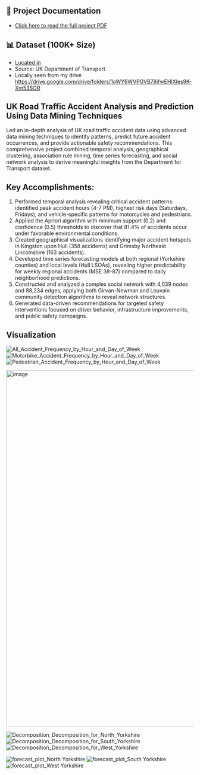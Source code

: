 ## 📄 Project Documentation
- [Click here to read the full project PDF](./docs/771762_Big_Data_Accident_Project_Report.pdf)

## 📊 Dataset (100K+ Size)
- [Located in](./data/processed/accident.csv)
- Source: UK Department of Transport
- Locally seen from my drive https://drive.google.com/drive/folders/1oWY6WVPGVB78ifwEHIXles9K-Xm53SOR 

## UK Road Traffic Accident Analysis and Prediction Using Data Mining Techniques
Led an in-depth analysis of UK road traffic accident data using advanced data mining techniques to identify patterns, predict future accident occurrences, and provide actionable safety recommendations. This comprehensive project combined temporal analysis, geographical clustering, association rule mining, time series forecasting, and social network analysis to derive meaningful insights from the Department for Transport dataset.

## Key Accomplishments:

1. Performed temporal analysis revealing critical accident patterns: identified peak accident hours (4-7 PM), highest risk days (Saturdays, Fridays), and vehicle-specific patterns for motorcycles and pedestrians.
2. Applied the Apriori algorithm with minimum support (0.2) and confidence (0.5) thresholds to discover that 81.4% of accidents occur under favorable environmental conditions.
3. Created geographical visualizations identifying major accident hotspots in Kingston upon Hull (358 accidents) and Grimsby Northeast Lincolnshire (163 accidents).
4. Developed time series forecasting models at both regional (Yorkshire counties) and local levels (Hull LSOAs), revealing higher predictability for weekly regional accidents (MSE 38-87) compared to daily neighborhood predictions.
5. Constructed and analyzed a complex social network with 4,039 nodes and 88,234 edges, applying both Girvan-Newman and Louvain community detection algorithms to reveal network structures.
6. Generated data-driven recommendations for targeted safety interventions focused on driver behavior, infrastructure improvements, and public safety campaigns.


## Visualization
![All_Accident_Frequency_by_Hour_and_Day_of_Week](https://github.com/user-attachments/assets/ebdb898f-3704-49b9-aeb6-776c6f02e4b1)
![Motorbike_Accident_Frequency_by_Hour_and_Day_of_Week](https://github.com/user-attachments/assets/3809dac8-47b5-459d-80a5-741e51e40f88)
![Pedestrian_Accident_Frequency_by_Hour_and_Day_of_Week](https://github.com/user-attachments/assets/b0124c9a-9d4f-4183-9adc-cdd98a38fd18)



<img width="953" alt="image" src="https://github.com/user-attachments/assets/0dd1e3cd-0095-4a26-a54f-066eb7e3b750" />



![Decomposition_Decomposition_for_North_Yorkshire](https://github.com/user-attachments/assets/52424c4f-6ee0-4d30-b703-2dbe23fe45d0)
![Decomposition_Decomposition_for_South_Yorkshire](https://github.com/user-attachments/assets/ba1cd5a2-87ae-42b0-92cc-f7fd17a7f0ee)
![Decomposition_Decomposition_for_West_Yorkshire](https://github.com/user-attachments/assets/1662ee2c-f6df-4dbe-af51-19fa02014360)




![forecast_plot_North Yorkshire](https://github.com/user-attachments/assets/53abb0cc-0d27-46fb-b7b4-cfba1adad98e)
![forecast_plot_South Yorkshire](https://github.com/user-attachments/assets/e8645c20-a96b-471d-85f9-f1dbe7d3269b)
![forecast_plot_West Yorkshire](https://github.com/user-attachments/assets/547651b9-47f9-40e4-8067-de50bdcccb76)







